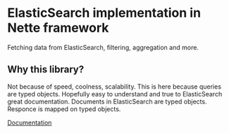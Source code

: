 
# ElasticSearch implementation in Nette framework
Fetching data from ElasticSearch, filtering, aggregation and more.

## Why this library?
Not because of speed, coolness, scalability.
This is here because queries are typed objects. Hopefully easy to understand and true to ElasticSearch great documentation.
Documents in ElasticSearch are typed objects.
Responce is mapped on typed objects.

[Documentation](./doc/01_intro.md)
